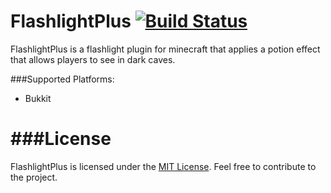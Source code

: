 FlashlightPlus [![Build Status](https://travis-ci.org/FallenYouth/FlashlightPlus.svg?branch=master)](https://travis-ci.org/FallenYouth/FlashlightPlus)
==============

FlashlightPlus is a flashlight plugin for minecraft that applies a potion effect that allows players to see in dark caves.

###Supported Platforms:
* Bukkit

###License
==============
FlashlightPlus is licensed under the [MIT License](http://opensource.org/licenses/MIT). Feel free to contribute to the project.
